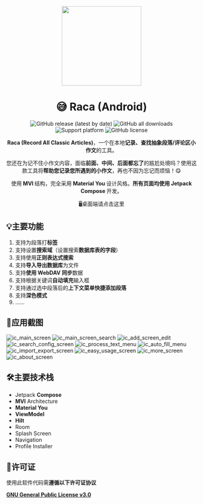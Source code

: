 <div align="center">
    <div>
        <img src="image/Raca.svg" style="height: 210px"/>
    </div>
    <h1>😅 Raca (Android)</h1>
    <p>
        <a href="https://github.com/SkyD666/Raca-Android/releases/latest" style="text-decoration:none">
            <img src="https://img.shields.io/github/v/release/SkyD666/Raca-Android?display_name=release" alt="GitHub release (latest by date)"/>
        </a>
        <a href="https://github.com/SkyD666/Raca-Android/releases/latest" style="text-decoration:none" >
            <img src="https://img.shields.io/github/downloads/SkyD666/Raca-Android/total" alt="GitHub all downloads"/>
        </a>
        <a href="https://img.shields.io/badge/platform-Android 7.0+-brightgreen" style="text-decoration:none" >
            <img src="https://img.shields.io/badge/platform-Android 7.0+-brightgreen" alt="Support platform"/>
        </a>
        <a href="https://github.com/SkyD666/Raca-Android/blob/master/LICENSE" style="text-decoration:none" >
            <img src="https://img.shields.io/github/license/SkyD666/Raca-Android" alt="GitHub license"/>
        </a>
	</p>
    <p>
        <b>Raca (Record All Classic Articles)</b>，一个在本地<b>记录、查找抽象段落/评论区小作文</b>的工具。
    </p>
    <p>
        您还在为记不住小作文内容，面临<b>前面、中间、后面都忘了</b>的尴尬处境吗？使用这款工具将<b>帮助您记录您所遇到的小作文</b>，再也不因为忘记而烦恼！😋
    </p>
    <p>
        使用<b> MVI </b>结构，完全采用<b> Material You </b>设计风格。<b>所有页面均使用 Jetpack Compose </b>开发。
    </p>
    <p>
        <a href="https://github.com/SkyD666/Raca" style="text-decoration:none" >
            🖥️桌面端请点击这里
        </a>
    </p>
</div>


## 💡主要功能

1. 支持为段落打**标签**
2. 支持设置**搜索域**（设置搜索**数据库表的字段**）
3. 支持使用**正则表达式搜索**
4. 支持**导入导出数据库**为文件
5. 支持**使用 WebDAV 同步**数据
6. 支持根据关键词**自动填充**输入框
7. 支持通过选中段落后的**上下文菜单快捷添加段落**
8. 支持**深色模式**
9. ......

## 🤩应用截图

![ic_main_screen](image/ic_main_screen.jpg) ![ic_main_screen_search](image/ic_main_screen_search.jpg)
![ic_add_screen_edit](image/ic_add_screen_edit.jpg) ![ic_search_config_screen](image/ic_search_config_screen.jpg)
![ic_process_text_menu](image/ic_process_text_menu.jpg) ![ic_auto_fill_menu](image/ic_auto_fill_menu.jpg)
![ic_import_export_screen](image/ic_import_export_screen.jpg) ![ic_easy_usage_screen](image/ic_easy_usage_screen.jpg)
![ic_more_screen](image/ic_more_screen.jpg) ![ic_about_screen](image/ic_about_screen.jpg)

## 🛠主要技术栈

- Jetpack **Compose**
- **MVI** Architecture
- **Material You**
- **ViewModel**
- **Hilt**
- Room
- Splash Screen
- Navigation
- Profile Installer

## 📃许可证

使用此软件代码需**遵循以下许可证协议**

[**GNU General Public License v3.0**](LICENSE)
